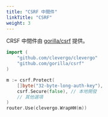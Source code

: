 ```yaml
---
title: "CSRF 中間件"
linkTitle: "CSRF"
weight: 3
---
```


CRSF 中間件由 [gorilla/csrf](https://github.com/gorilla/csrf) 提供。

```go
import (
    "github.com/clevergo/clevergo"
    "github.com/gorilla/csrf"
)
```

```go
m := csrf.Protect(
    []byte("32-byte-long-auth-key"),
    csrf.Secure(false), // 本地開發
    // 其他選項
)
router.Use(clevergo.WrapHH(m))
```
